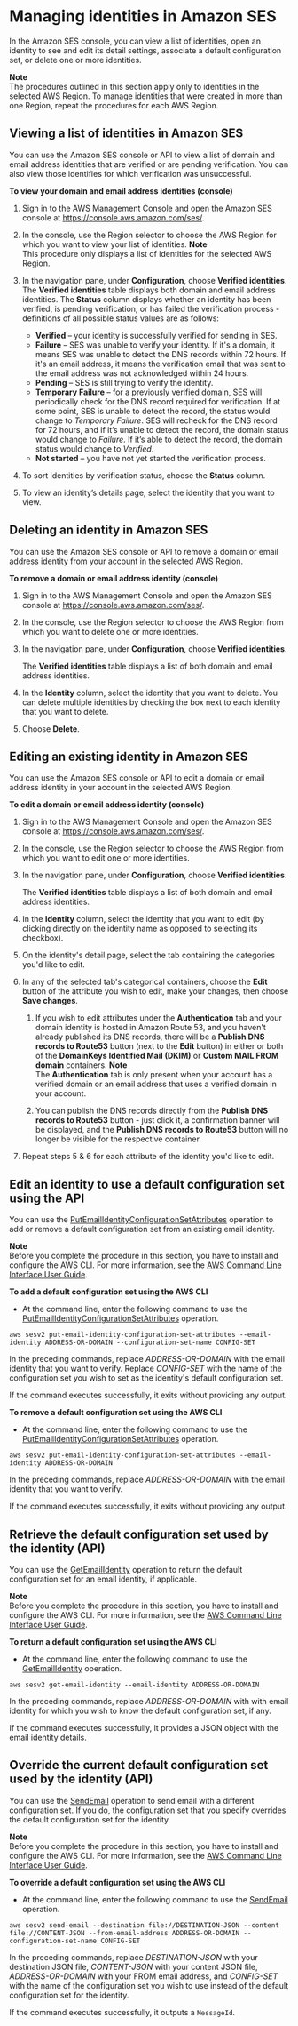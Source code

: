 # Managing identities in Amazon SES<a name="managing-identities"></a>

In the Amazon SES console, you can view a list of identities, open an identity to see and edit its detail settings, associate a default configuration set, or delete one or more identities\.

**Note**  
The procedures outlined in this section apply only to identities in the selected AWS Region\. To manage identities that were created in more than one Region, repeat the procedures for each AWS Region\.

## Viewing a list of identities in Amazon SES<a name="view-verified-domains"></a>

You can use the Amazon SES console or API to view a list of domain and email address identities that are verified or are pending verification\. You can also view those identifies for which verification was unsuccessful\.

**To view your domain and email address identities \(console\)**

1. Sign in to the AWS Management Console and open the Amazon SES console at [https://console\.aws\.amazon\.com/ses/](https://console.aws.amazon.com/ses/)\.

1. In the console, use the Region selector to choose the AWS Region for which you want to view your list of identities\.
**Note**  
This procedure only displays a list of identities for the selected AWS Region\.

1. In the navigation pane, under **Configuration**, choose **Verified identities**\. The **Verified identities** table displays both domain and email address identities\. The **Status** column displays whether an identity has been verified, is pending verification, or has failed the verification process \- definitions of all possible status values are as follows:
   + **Verified** – your identity is successfully verified for sending in SES\.
   + **Failure** – SES was unable to verify your identity\. If it's a domain, it means SES was unable to detect the DNS records within 72 hours\. If it's an email address, it means the verification email that was sent to the email address was not acknowledged within 24 hours\.
   + **Pending** – SES is still trying to verify the identity\.
   + **Temporary Failure** – for a previously verified domain, SES will periodically check for the DNS record required for verification\. If at some point, SES is unable to detect the record, the status would change to *Temporary Failure*\. SES will recheck for the DNS record for 72 hours, and if it’s unable to detect the record, the domain status would change to *Failure*\. If it’s able to detect the record, the domain status would change to *Verified*\.
   + **Not started** – you have not yet started the verification process\.

1. To sort identities by verification status, choose the **Status** column\.

1. To view an identity’s details page, select the identity that you want to view\.

## Deleting an identity in Amazon SES<a name="remove-verified-domain"></a>

You can use the Amazon SES console or API to remove a domain or email address identity from your account in the selected AWS Region\.

**To remove a domain or email address identity \(console\)**

1. Sign in to the AWS Management Console and open the Amazon SES console at [https://console\.aws\.amazon\.com/ses/](https://console.aws.amazon.com/ses/)\.

1. In the console, use the Region selector to choose the AWS Region from which you want to delete one or more identities\.

1. In the navigation pane, under **Configuration**, choose **Verified identities**\. 

   The **Verified identities** table displays a list of both domain and email address identities\.

1. In the **Identity** column, select the identity that you want to delete\. You can delete multiple identities by checking the box next to each identity that you want to delete\.

1. Choose **Delete**\.

## Editing an existing identity in Amazon SES<a name="edit-verified-domain"></a>

You can use the Amazon SES console or API to edit a domain or email address identity in your account in the selected AWS Region\.

**To edit a domain or email address identity \(console\)**

1. Sign in to the AWS Management Console and open the Amazon SES console at [https://console\.aws\.amazon\.com/ses/](https://console.aws.amazon.com/ses/)\.

1. In the console, use the Region selector to choose the AWS Region from which you want to edit one or more identities\.

1. In the navigation pane, under **Configuration**, choose **Verified identities**\. 

   The **Verified identities** table displays a list of both domain and email address identities\.

1. In the **Identity** column, select the identity that you want to edit \(by clicking directly on the identity name as opposed to selecting its checkbox\)\.

1. On the identity's detail page, select the tab containing the categories you'd like to edit\.

1. In any of the selected tab's categorical containers, choose the **Edit** button of the attribute you wish to edit, make your changes, then choose **Save changes**\.

   1. If you wish to edit attributes under the **Authentication** tab and your domain identity is hosted in Amazon Route 53, and you haven't already published its DNS records, there will be a **Publish DNS records to Route53** button \(next to the **Edit** button\) in either or both of the **DomainKeys Identified Mail \(DKIM\)** or **Custom MAIL FROM domain** containers\.
**Note**  
The **Authentication** tab is only present when your account has a verified domain or an email address that uses a verified domain in your account\.

   1. You can publish the DNS records directly from the **Publish DNS records to Route53** button \- just click it, a confirmation banner will be displayed, and the **Publish DNS records to Route53** button will no longer be visible for the respective container\.

1. Repeat steps 5 & 6 for each attribute of the identity you'd like to edit\.

## Edit an identity to use a default configuration set using the API<a name="managing-configuration-sets-default-adding"></a>

You can use the [PutEmailIdentityConfigurationSetAttributes](https://docs.aws.amazon.com/ses/latest/APIReference-V2/API_PutEmailIdentityConfigurationSetAttributes.html) operation to add or remove a default configuration set from an existing email identity\.

**Note**  
Before you complete the procedure in this section, you have to install and configure the AWS CLI\. For more information, see the [AWS Command Line Interface User Guide](https://docs.aws.amazon.com/cli/latest/userguide/)\.

**To add a default configuration set using the AWS CLI**
+ At the command line, enter the following command to use the [PutEmailIdentityConfigurationSetAttributes](https://docs.aws.amazon.com/ses/latest/APIReference-V2/API_PutEmailIdentityConfigurationSetAttributes.html) operation\.

```
aws sesv2 put-email-identity-configuration-set-attributes --email-identity ADDRESS-OR-DOMAIN --configuration-set-name CONFIG-SET
```

In the preceding commands, replace *ADDRESS\-OR\-DOMAIN* with the email identity that you want to verify\. Replace *CONFIG\-SET* with the name of the configuration set you wish to set as the identity's default configuration set\.

If the command executes successfully, it exits without providing any output\.

**To remove a default configuration set using the AWS CLI**
+ At the command line, enter the following command to use the [PutEmailIdentityConfigurationSetAttributes](https://docs.aws.amazon.com/ses/latest/APIReference-V2/API_PutEmailIdentityConfigurationSetAttributes.html) operation\.

```
aws sesv2 put-email-identity-configuration-set-attributes --email-identity ADDRESS-OR-DOMAIN
```

In the preceding commands, replace *ADDRESS\-OR\-DOMAIN* with the email identity that you want to verify\.

If the command executes successfully, it exits without providing any output\.

## Retrieve the default configuration set used by the identity \(API\)<a name="managing-configuration-sets-default-returning"></a>

You can use the [GetEmailIdentity](https://docs.aws.amazon.com/ses/latest/APIReference-V2/API_GetEmailIdentity.html) operation to return the default configuration set for an email identity, if applicable\.

**Note**  
Before you complete the procedure in this section, you have to install and configure the AWS CLI\. For more information, see the [AWS Command Line Interface User Guide](https://docs.aws.amazon.com/cli/latest/userguide/)\.

**To return a default configuration set using the AWS CLI**
+ At the command line, enter the following command to use the [GetEmailIdentity](https://docs.aws.amazon.com/ses/latest/APIReference-V2/API_GetEmailIdentity.html) operation\.

```
aws sesv2 get-email-identity --email-identity ADDRESS-OR-DOMAIN
```

In the preceding commands, replace *ADDRESS\-OR\-DOMAIN* with with email identity for which you wish to know the default configuration set, if any\.

If the command executes successfully, it provides a JSON object with the email identity details\.

## Override the current default configuration set used by the identity \(API\)<a name="managing-configuration-sets-default-overriding"></a>

You can use the [SendEmail](https://docs.aws.amazon.com/ses/latest/APIReference-V2/API_SendEmail.html) operation to send email with a different configuration set\. If you do, the configuration set that you specify overrides the default configuration set for the identity\.

**Note**  
Before you complete the procedure in this section, you have to install and configure the AWS CLI\. For more information, see the [AWS Command Line Interface User Guide](https://docs.aws.amazon.com/cli/latest/userguide/)\.

**To override a default configuration set using the AWS CLI**
+ At the command line, enter the following command to use the [SendEmail](https://docs.aws.amazon.com/ses/latest/APIReference-V2/API_SendEmail.html) operation\.

```
aws sesv2 send-email --destination file://DESTINATION-JSON --content file://CONTENT-JSON --from-email-address ADDRESS-OR-DOMAIN --configuration-set-name CONFIG-SET
```

In the preceding commands, replace *DESTINATION\-JSON* with your destination JSON file, *CONTENT\-JSON* with your content JSON file, *ADDRESS\-OR\-DOMAIN* with your FROM email address, and *CONFIG\-SET* with the name of the configuration set you wish to use instead of the default configuration set for the identity\.

If the command executes successfully, it outputs a `MessageId`\.